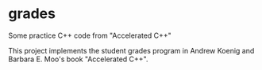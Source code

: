 # grades

Some practice C++ code from "Accelerated C++"


This project implements the student grades program in Andrew Koenig and Barbara E. Moo's book "Accelerated C++". 
